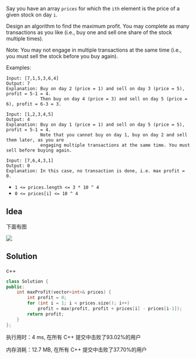 Say you have an array `prices` for which the `ith` element is the price of a given stock on day `i`.

Design an algorithm to find the maximum profit. You may complete as many transactions as you like (i.e., buy one and sell one share of the stock multiple times).

Note: You may not engage in multiple transactions at the same time (i.e., you must sell the stock before you buy again).




Examples:

```
Input: [7,1,5,3,6,4]
Output: 7
Explanation: Buy on day 2 (price = 1) and sell on day 3 (price = 5), profit = 5-1 = 4.
             Then buy on day 4 (price = 3) and sell on day 5 (price = 6), profit = 6-3 = 3.

Input: [1,2,3,4,5]
Output: 4
Explanation: Buy on day 1 (price = 1) and sell on day 5 (price = 5), profit = 5-1 = 4.
             Note that you cannot buy on day 1, buy on day 2 and sell them later, as you are
             engaging multiple transactions at the same time. You must sell before buying again.

Input: [7,6,4,3,1]
Output: 0
Explanation: In this case, no transaction is done, i.e. max profit = 0.
```

- `1 <= prices.length <= 3 * 10 ^ 4`
- `0 <= prices[i] <= 10 ^ 4`

## Idea

下面有图

![](http://r.photo.store.qq.com/psc?/fef49446-40e0-48c4-adcc-654c5015022c/TmEUgtj9EK6.7V8ajmQrEPHkpU34EX2.Cs1KpDwmc.NCqt.qeUzatthKxVzv7lLy.pFlFOw13yVFRss*1sA6.aGUhTh1e2y2KbaXoYNrQgI!/r)

## Solution

c++

```c++
class Solution {
public:
    int maxProfit(vector<int>& prices) {
        int profit = 0;
        for (int i = 1; i < prices.size(); i++)
            profit = max(profit, profit + prices[i] - prices[i-1]);
        return profit;
    }
};
```

执行用时：4 ms, 在所有 C++ 提交中击败了93.02%的用户

内存消耗：12.7 MB, 在所有 C++ 提交中击败了37.70%的用户

